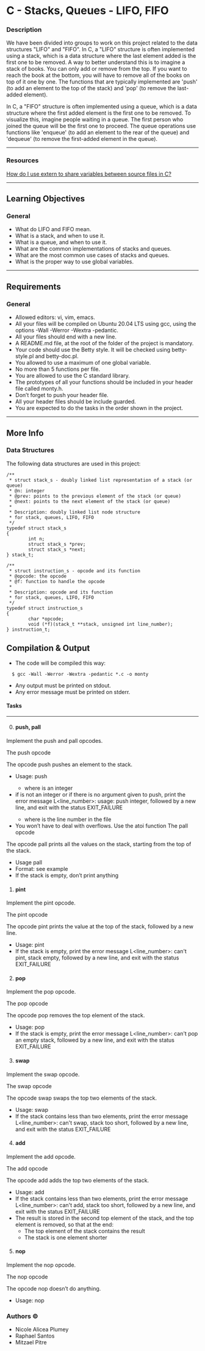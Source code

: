 # C - Stacks, Queues - LIFO, FIFO

### Description
We have been divided into groups to work on this project related to the data structures "LIFO" and "FIFO". In C, a "LIFO" structure is often implemented using a stack, which is a data structure where the last element added is the first one to be removed. A way to better understand this is to imagine a stack of books. You can only add or remove from the top. If you want to reach the book at the bottom, you will have to remove all of the books on top of it one by one. The functions that are typically implemented are 'push' (to add an element to the top of the stack) and 'pop' (to remove the last-added element).

In C, a "FIFO" structure is often implemented using a queue, which is a data structure where the first added element is the first one to be removed. To visualize this, imagine people waiting in a queue. The first person who joined the queue will be the first one to proceed. The queue operations use functions like 'enqueue' (to add an element to the rear of the queue) and 'dequeue' (to remove the first-added element in the queue).  

---------------------------------
### Resources
[How do I use extern to share variables between source files in C?](https://stackoverflow.com/questions/1433204/how-do-i-use-extern-to-share-variables-between-source-files)

---------------------------------
## Learning Objectives
### General
- What do LIFO and FIFO mean.
- What is a stack, and when to use it.
- What is a queue, and when to use it.
- What are the common implementations of stacks and queues.
- What are the most common use cases of stacks and queues.
- What is the proper way to use global variables.
--------------------------------
## Requirements
### General
- Allowed editors: vi, vim, emacs.
- All your files will be compiled on Ubuntu 20.04 LTS using gcc, using the options -Wall -Werror -Wextra -pedantic.
- All your files should end with a new line.
- A README.md file, at the root of the folder of the project is mandatory.
- Your code should use the Betty style. It will be checked using betty-style.pl and betty-doc.pl.
- You allowed to use a maximum of one global variable.
- No more than 5 functions per file.
- You are allowed to use the C standard library.
- The prototypes of all your functions should be included in your header file called monty.h.
- Don’t forget to push your header file.
- All your header files should be include guarded.
- You are expected to do the tasks in the order shown in the project.
-------------------------------
## More Info
### Data Structures
The following data structures are used in this project:
```
/**
 * struct stack_s - doubly linked list representation of a stack (or queue)
 * @n: integer
 * @prev: points to the previous element of the stack (or queue)
 * @next: points to the next element of the stack (or queue)
 *
 * Description: doubly linked list node structure
 * for stack, queues, LIFO, FIFO
 */
typedef struct stack_s
{
        int n;
        struct stack_s *prev;
        struct stack_s *next;
} stack_t;
```
```
/**
 * struct instruction_s - opcode and its function
 * @opcode: the opcode
 * @f: function to handle the opcode
 *
 * Description: opcode and its function
 * for stack, queues, LIFO, FIFO
 */
typedef struct instruction_s
{
        char *opcode;
        void (*f)(stack_t **stack, unsigned int line_number);
} instruction_t;
```
## Compilation & Output
- The code will be compiled this way:
```
  $ gcc -Wall -Werror -Wextra -pedantic *.c -o monty
```
- Any output must be printed on stdout.
- Any error message must be printed on stderr.

#### Tasks

-----------------------------

0. #### push, pall
Implement the push and pall opcodes.

The push opcode

The opcode push pushes an element to the stack.
- Usage: push <int>
  - where <int> is an integer
- if <int> is not an integer or if there is no argument given to push, print the error message L<line_number>: usage: push integer, followed by a new line, and exit with the status EXIT_FAILURE
  - where is the line number in the file
- You won’t have to deal with overflows. Use the atoi function
The pall opcode

The opcode pall prints all the values on the stack, starting from the top of the stack.
- Usage pall
- Format: see example
- If the stack is empty, don’t print anything

1. #### pint
Implement the pint opcode.

The pint opcode

The opcode pint prints the value at the top of the stack, followed by a new line.
- Usage: pint
- If the stack is empty, print the error message L<line_number>: can't pint, stack empty, followed by a new line, and exit with the status EXIT_FAILURE

2. #### pop
Implement the pop opcode.

The pop opcode

The opcode pop removes the top element of the stack.
- Usage: pop
- If the stack is empty, print the error message L<line_number>: can't pop an empty stack, followed by a new line, and exit with the status EXIT_FAILURE

3. #### swap
Implement the swap opcode.

The swap opcode

The opcode swap swaps the top two elements of the stack.
- Usage: swap
- If the stack contains less than two elements, print the error message L<line_number>: can't swap, stack too short, followed by a new line, and exit with the status EXIT_FAILURE

4. #### add
Implement the add opcode.

The add opcode

The opcode add adds the top two elements of the stack.
- Usage: add
- If the stack contains less than two elements, print the error message L<line_number>: can't add, stack too short, followed by a new line, and exit with the status EXIT_FAILURE
- The result is stored in the second top element of the stack, and the top element is removed, so that at the end:
  - The top element of the stack contains the result
  - The stack is one element shorter

5. #### nop
Implement the nop opcode.

The nop opcode

The opcode nop doesn’t do anything.
- Usage: nop

### Authors &copy;

- Nicole Alicea Plumey
- Raphael Santos
- Mitzael Pitre
